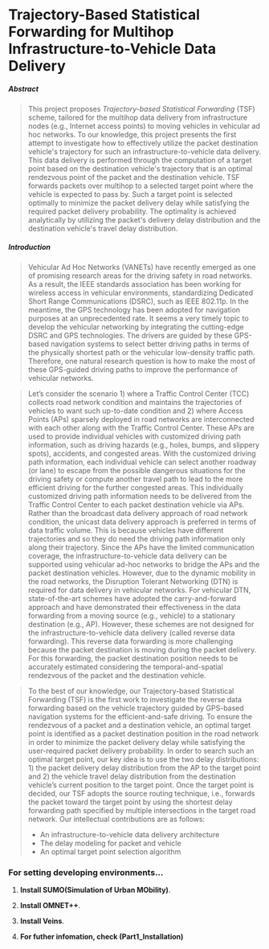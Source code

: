 # Trajectory-Based Statistical Forwarding for Multihop Infrastructure-to-Vehicle Data Delivery


##### Abstract
>This project proposes _Trajectory-based Statistical Forwarding_ (TSF) scheme, tailored for the multihop data delivery from infrastructure nodes (e.g., Internet access points) to moving vehicles in vehicular ad hoc networks. To our knowledge, this project presents the first attempt to investigate how to effectively utilize the packet destination vehicle's trajectory for such an infrastructure-to-vehicle data delivery. This data delivery is performed through the computation of a target point based on the destination vehicle's trajectory that is an optimal rendezvous point of the packet and the destination vehicle. TSF forwards packets over multihop to a selected target point where the vehicle is expected to pass by. Such a target point is selected optimally to minimize the packet delivery delay while satisfying the required packet delivery probability. The optimality is achieved analytically by utilizing the packet's delivery delay distribution and the destination vehicle's travel delay distribution.


##### Introduction
>Vehicular Ad Hoc Networks (VANETs) have recently emerged as one of promising research areas for the driving safety in road networks. As a result, the IEEE standards association has been working for wireless access in vehicular environments, standardizing Dedicated Short Range Communications (DSRC), such as IEEE 802.11p. In the meantime, the GPS technology has been adopted for navigation purposes at an unprecedented rate. It seems a very timely topic to develop the vehicular networking by integrating the cutting-edge DSRC and GPS technologies. The drivers are guided by these GPS-based navigation systems to select better driving paths in terms of the physically shortest path or the vehicular low-density traffic path. Therefore, one natural research question is how to make the most of these GPS-guided driving paths to improve the performance of vehicular networks.

> Let’s consider the scenario 1) where a Traffic Control Center (TCC) collects road network condition and maintains the trajectories of vehicles to want such up-to-date condition and 2) where Access Points (APs) sparsely deployed in road networks are interconnected with
each other along with the Traffic Control Center. These APs are used to provide individual vehicles with customized driving path information, such as driving hazards (e.g., holes, bumps, and slippery spots), accidents, and congested areas. With the customized driving path information, each individual vehicle can select another roadway (or lane) to escape from the possible dangerous situations for the driving safety or compute another travel path to lead to the more efficient driving for the further congested areas.
This individually customized driving path information needs to be delivered from the Traffic Control Center to each packet destination vehicle via APs. Rather than the broadcast data delivery approach of road network condition, the unicast data delivery approach is preferred in terms of data traffic volume. This is because vehicles have different trajectories and so they do need the driving path
information only along their trajectory. Since the APs have the limited communication coverage, the infrastructure-to-vehicle data delivery can be supported using vehicular ad-hoc networks to bridge the APs and the packet destination vehicles. However, due to the dynamic mobility in the road networks, the Disruption Tolerant Networking (DTN) is required for data delivery in vehicular networks. For
vehicular DTN, state-of-the-art schemes have adopted the carry-and-forward approach and have demonstrated their effectiveness in the data forwarding from a moving source (e.g., vehicle) to a stationary destination (e.g., AP). However, these schemes are not designed for the infrastructure-to-vehicle data delivery (called reverse data forwarding). This reverse data forwarding is more challenging because the packet destination is moving during the packet delivery. For this forwarding, the packet destination position needs to be accurately
estimated considering the temporal-and-spatial rendezvous of the packet and the destination vehicle. 

> To the best of our knowledge, our Trajectory-based Statistical Forwarding (TSF) is the first work to investigate the reverse data forwarding based on the vehicle trajectory guided by GPS-based navigation systems for the efficient-and-safe driving. To ensure the rendezvous of a packet and a destination vehicle, an optimal target point is identified as a packet destination position in the road
network in order to minimize the packet delivery delay while satisfying the user-required packet delivery probability. In order to search such an optimal target point, our key idea is to use the two delay distributions: 1) the packet delivery delay distribution from the AP to the target point and 2) the vehicle travel delay distribution from the destination vehicle’s current position to the target point. Once the target point is decided, our TSF adopts the source routing technique, i.e., forwards the packet toward the target point by using the shortest delay forwarding path specified by multiple intersections in the target road network. Our intellectual contributions are as follows: 
> * An infrastructure-to-vehicle data delivery architecture
> * The delay modeling for packet and vehicle
> * An optimal target point selection algorithm


### For setting developing environments...
1. **Install SUMO(Simulation of Urban MObility)**.

2. **Install OMNET++**.

3. **Install Veins**.

4. **For futher infomation, check (Part1_Installation)**
